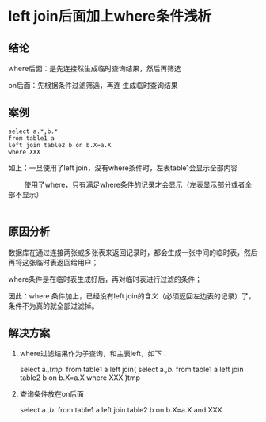 # left join后面加上where条件浅析


## 结论

where后面：是先连接然生成临时查询结果，然后再筛选

on后面：先根据条件过滤筛选，再连 生成临时查询结果


## 案例

	select a.*,b.*
	from table1 a
	left join table2 b on b.X=a.X
	where XXX
	
如上：一旦使用了left join，没有where条件时，左表table1会显示全部内容

　　  使用了where，只有满足where条件的记录才会显示（左表显示部分或者全部不显示）
　　  
　　  
## 原因分析

数据库在通过连接两张或多张表来返回记录时，都会生成一张中间的临时表，然后再将这张临时表返回给用户；

where条件是在临时表生成好后，再对临时表进行过滤的条件；

因此：where 条件加上，已经没有left join的含义（必须返回左边表的记录）了，条件不为真的就全部过滤掉。 


## 解决方案

1. where过滤结果作为子查询，和主表left，如下：

	select a.*,tmp.*
	from table1 a
	left join(
	    select a.*,b.*
	    from table1 a
	    left join table2 b on b.X=a.X
	    where XXX
	)tmp


2. 查询条件放在on后面

	select  a.*,b.*
	from  table1 a
	left  join  table2 b  on  b.X=a.X  and  XXX